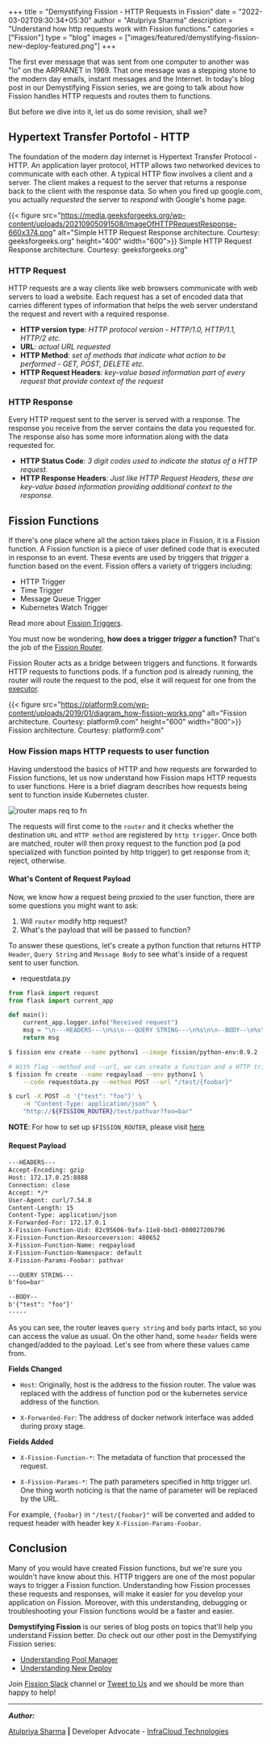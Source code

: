 +++
title = "Demystifying Fission - HTTP Requests in Fission"
date = "2022-03-02T09:30:34+05:30"
author = "Atulpriya Sharma"
description = "Understand how http requests work with Fission functions."
categories = ["Fission"]
type = "blog"
images = ["images/featured/demystifying-fission-new-deploy-featured.png"]
+++

The first ever message that was sent from one computer to another was "lo" on the ARPRANET in 1969.
That one message was a stepping stone to the modern day emails, instant messages and the Internet.
In today's blog post in our Demystifying Fission series, we are going to talk about how Fission handles HTTP requests and routes them to functions.

But before we dive into it, let us do some revision, shall we?

## Hypertext Transfer Portofol - HTTP

The foundation of the modern day internet is Hypertext Transfer Protocol - HTTP.
An application layer protocol, HTTP allows two networked devices to communicate with each other.
A typical HTTP flow involves a client and a server.
The client makes a request to the server that returns a response back to the client with the response data.
So when you fired up google.com, you actually *requested* the server to *respond* with Google's home page.

{{< figure src="https://media.geeksforgeeks.org/wp-content/uploads/20210905091508/ImageOfHTTPRequestResponse-660x374.png" alt="Simple HTTP Request Response architecture. Courtesy: geeksforgeeks.org" height="400" width="600">}} Simple HTTP Request Response architecture. Courtesy: geeksforgeeks.org"

### HTTP Request

HTTP requests are a way clients like web browsers communicate with web servers to load a website.
Each request has a set of encoded data that carries different types of information that helps the web server understand the request and revert with a required response.

- **HTTP version type**: *HTTP protocol version - HTTP/1.0, HTTP/1.1, HTTP/2 etc.*
- **URL**: *actual URL requested*
- **HTTP Method**: *set of methods that indicate what action to be performed - GET, POST, DELETE etc.*
- **HTTP Request Headers**: *key-value based information part of every request that provide context of the request*

### HTTP Response

Every HTTP request sent to the server is served with a response.
The response you receive from the server contains the data you requested for.
The response also has some more information along with the data requested for.

- **HTTP Status Code**: *3 digit codes used to indicate the status of a HTTP request.*
- **HTTP Response Headers**: *Just like HTTP Request Headers, these are key-value based information providing additional context to the response.*

## Fission Functions

If there's one place where all the action takes place in Fission, it is a Fission function.
A Fission function is a piece of user defined code that is executed in response to an event.
These events are used by triggers that *trigger* a function based on the event.
Fission offers a variety of triggers including:

- HTTP Trigger
- Time Trigger
- Message Queue Trigger
- Kubernetes Watch Trigger

Read more about [Fission Triggers](/docs/concepts/#triggers).

You must now be wondering, **how does a trigger *trigger* a function?**
That's the job of the [Fission Router](/docs/architecture/router).

Fission Router acts as a bridge between triggers and functions.
It forwards HTTP requests to functions pods.
If a function pod is already running, the router will route the request to the pod, else it will request for one from the [executor](/docs/architecture/executor).

{{< figure src="https://platform9.com/wp-content/uploads/2019/01/diagram_how-fission-works.png" alt="Fission architecture. Courtesy: platform9.com" height="600" width="800">}} Fission architecture. Courtesy: platform9.com"

### How Fission maps HTTP requests to user function

Having understood the basics of HTTP and how requests are forwarded to Fission functions, let us now understand how Fission maps HTTP requests to user functions.
Here is a brief diagram describes how requests being sent to function inside Kubernetes cluster.

![router maps req to fn](/images/how-to-develop-a-serverless-application-with-fission/router-maps-request-to-fn.svg)

The requests will first come to the `router` and it checks whether the destination `URL` and `HTTP method` are registered by `http trigger`.
Once both are matched, router will then proxy request to the function pod (a pod specialized with function pointed by http trigger) to get response from it; reject, otherwise.

#### What's Content of Request Payload

Now, we know how a request being proxied to the user function, there are some questions you might want to ask:

1. Will `router` modify http request?
2. What's the payload that will be passed to function?

To answer these questions, let's create a python function that returns HTTP `Header`, `Query String` and `Message Body`
to see what's inside of a request sent to user function.

* requestdata.py
  
```python
from flask import request
from flask import current_app

def main():
    current_app.logger.info("Received request")
    msg = "\n---HEADERS---\n%s\n---QUERY STRING---\n%s\n\n--BODY--\n%s\n-----\n" % (request.headers, request.query_string, request.get_data())
    return msg
```

```bash
$ fission env create --name pythonv1 --image fission/python-env:0.9.2 --version 1 --period 5

# With flag --method and --url, we can create a function and a HTTP trigger at the same time. 
$ fission fn create --name reqpayload --env pythonv1 \
    --code requestdata.py --method POST --url "/test/{foobar}"

$ curl -X POST -d '{"test": "foo"}' \
    -H "Content-Type: application/json" \
    "http://${FISSION_ROUTER}/test/pathvar?foo=bar"
```

**NOTE**: For how to set up `$FISSION_ROUTER`, please visit [here](/docs/installation/env_vars/)

#### Request Payload

```html
---HEADERS---
Accept-Encoding: gzip
Host: 172.17.0.25:8888
Connection: close
Accept: */*
User-Agent: curl/7.54.0
Content-Length: 15
Content-Type: application/json
X-Forwarded-For: 172.17.0.1
X-Fission-Function-Uid: 82c95606-9afa-11e8-bbd1-08002720b796
X-Fission-Function-Resourceversion: 480652
X-Fission-Function-Name: reqpayload
X-Fission-Function-Namespace: default
X-Fission-Params-Foobar: pathvar

---QUERY STRING---
b'foo=bar'

--BODY--
b'{"test": "foo"}'
-----
```

As you can see, the router leaves `query string` and `body` parts intact, so you can access the value as usual.
On the other hand, some `header` fields were changed/added to the payload. Let's see from where these values came from.

**Fields Changed**

* `Host`: Originally, host is the address to the fission router. The value was replaced with the address of function pod or the kubernetes service address of the function.

* `X-Forwarded-For`: The address of docker network interface was added during proxy stage.

**Fields Added**

* `X-Fission-Function-*`: The metadata of function that processed the request.

* `X-Fission-Params-*`: The path parameters specified in http trigger url. One thing worth noticing is that the name of parameter will be replaced by the URL.

For example, `{foobar}` in `"/test/{foobar}"` will be converted and added to request header with header key `X-Fission-Params-Foobar`.

## Conclusion

Many of you would have created Fission functions, but we're sure you wouldn't have know about this.
HTTP triggers are one of the most popular ways to trigger a Fission function.
Understanding how Fission processes these requests and responses, will make it easier for you develop your application on Fission.
Moreover, with this understanding, debugging or troubleshooting your Fission functions would be a faster and easier.

**Demystifying Fission** is our series of blog posts on topics that'll help you understand Fission better.
Do check out our other post in the Demystifying Fission series:

- [Understanding Pool Manager](/blog/demystifying-fission-pool-manager)
- [Understanding New Deploy](/blog/demystifying-fission-new-deploy)

Join [Fission Slack](https://fission.io/slack) channel or [Tweet to Us](https://twitter.com/fissionio) and we should be more than happy to help!

---

**_Author:_**

[Atulpriya Sharma](https://twitter.com/TheTechMaharaj)  **|**  Developer Advocate - [InfraCloud Technologies](http://infracloud.io/)